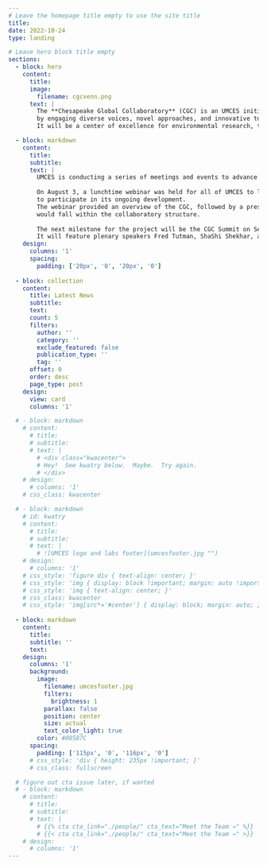 ```yaml
---
# Leave the homepage title empty to use the site title
title:
date: 2022-10-24
type: landing

# Leave hero block title empty
sections:
  - block: hero
    content:
      title:
      image:
        filename: cgcvenn.png
      text: |
        The **Chesapeake Global Collaboratory** (CGC) is an UMCES initiative to generate accelerated solutions to big problems
        by engaging diverse voices, novel approaches, and innovative tools.
        It will be a center of excellence for environmental research, teaching, and practice.

  - block: markdown
    content:
      title:
      subtitle:
      text: |
        UMCES is conducting a series of meetings and events to advance the initiative with faculty and external partners.
    
        On August 3, a lunchtime webinar was held for all of UMCES to learn about the progress of the CGC and 
        to participate in its ongoing development.
        The webinar provided an overview of the CGC, followed by a presentation of specific research projects from UMCES faculty that 
        would fall within the collaboratory structure.
    
        The next milestone for the project will be the CGC Summit on September 28–29 at the Rita Rossi Colwell Center in Baltimore.
        It will feature plenary speakers Fred Tutman, ShaShi Shekhar, and Dr. Erica Key.
    design:
      columns: '1'
      spacing:
        padding: ['20px', '0', '20px', '0']
  
  - block: collection
    content:
      title: Latest News
      subtitle:
      text:
      count: 5
      filters:
        author: ''
        category: ''
        exclude_featured: false
        publication_type: ''
        tag: ''
      offset: 0
      order: desc
      page_type: post
    design:
      view: card
      columns: '1'

  # - block: markdown
    # content:
      # title:
      # subtitle:
      # text: |
        # <div class="kwacenter">
        # Hey!  See kwatry below.  Maybe.  Try again.
        # </div>
    # design:
      # columns: '1'
    # css_class: kwacenter

  # - block: markdown
    # id: kwatry
    # content:
      # title:
      # subtitle:
      # text: |
        # ![UMCES logo and labs footer](umcesfooter.jpg "")
    # design:
      # columns: '1'
    # css_style: 'figure div { text-align: center; }'
    # css_style: 'img { display: block !important; margin: auto !important; }'
    # css_style: 'img { text-align: center; }'
    # css_class: kwacenter
    # css_style: 'img[src*='#center'] { display: block; margin: auto; }'
  
  - block: markdown
    content:
      title:
      subtitle: ''
      text:
    design:
      columns: '1'
      background:
        image: 
          filename: umcesfooter.jpg
          filters:
            brightness: 1
          parallax: false
          position: center
          size: actual
          text_color_light: true
        color: #00587C
      spacing:
        padding: ['115px', '0', '116px', '0']
      # css_style: 'div { height: 235px !important; }'
      # css_class: fullscreen

  # figure out cta issue later, if wanted
  # - block: markdown
    # content:
      # title:
      # subtitle:
      # text: |
        # {{% cta cta_link="./people/" cta_text="Meet the Team →" %}}
        # {{< cta cta_link="./people/" cta_text="Meet the Team →" >}}
    # design:
      # columns: '1'
---
```

